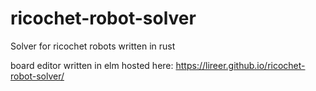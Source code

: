 # ricochet-robot-solver
Solver for ricochet robots written in rust

board editor written in elm hosted here: https://lireer.github.io/ricochet-robot-solver/
